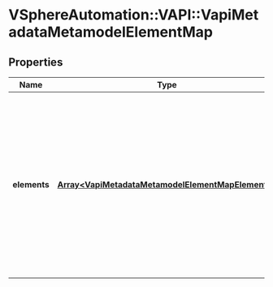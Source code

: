 # VSphereAutomation::VAPI::VapiMetadataMetamodelElementMap

## Properties
Name | Type | Description | Notes
------------ | ------------- | ------------- | -------------
**elements** | [**Array&lt;VapiMetadataMetamodelElementMapElements&gt;**](VapiMetadataMetamodelElementMapElements.md) | Metamodel information of the metadata elements. The key parameter of the {@term map} is the identifier for the element and the value corresponds to the element value. | 


